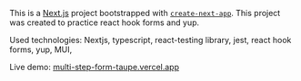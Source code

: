 This is a [Next.js](https://nextjs.org/) project bootstrapped with [`create-next-app`](https://github.com/vercel/next.js/tree/canary/packages/create-next-app). This project was created to practice react hook forms and yup.

Used technologies: Nextjs, typescript, react-testing library, jest, react hook forms, yup, MUI, 

Live demo: [multi-step-form-taupe.vercel.app](https://multi-step-form-taupe.vercel.app)
